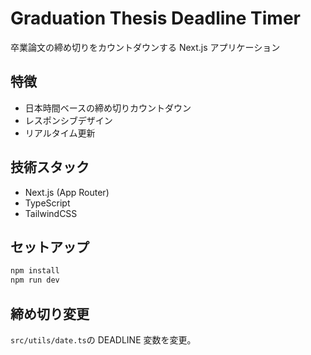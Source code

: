 # Graduation Thesis Deadline Timer

卒業論文の締め切りをカウントダウンする Next.js アプリケーション

## 特徴

- 日本時間ベースの締め切りカウントダウン
- レスポンシブデザイン
- リアルタイム更新

## 技術スタック

- Next.js (App Router)
- TypeScript
- TailwindCSS

## セットアップ

```bash
npm install
npm run dev
```

## 締め切り変更

`src/utils/date.ts`の DEADLINE 変数を変更。
